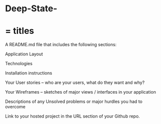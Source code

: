 # Deep-State-
# = titles 
A README.md file that includes the following sections:
 
 Application Layout
 
 
 
 Technologies 


 Installation instructions



 Your User stories – who are your users, what do they want and why?



 Your Wireframes – sketches of major views / interfaces in your application






 Descriptions of any Unsolved problems or major hurdles you had to overcome




Link to your hosted project in the URL section of your Github repo.
